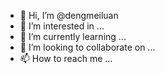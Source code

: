 - 👋 Hi, I’m @dengmeiluan
- 👀 I’m interested in ...
- 🌱 I’m currently learning ...
- 💞️ I’m looking to collaborate on ...
- 📫 How to reach me ...

<!---
dengmeiluan/dengmeiluan is a ✨ special ✨ repository because its `README.md` (this file) appears on your GitHub profile.
You can click the Preview link to take a look at your changes.
--->
